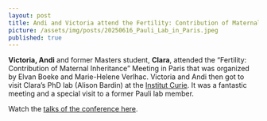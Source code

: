 ```yaml
---
layout: post
title: Andi and Victoria attend the Fertility: Contribution of Maternal Inheritance Meeting in Paris 
picture: /assets/img/posts/20250616_Pauli_Lab_in_Paris.jpeg
published: true
---
```

**Victoria, Andi** and former Masters student, **Clara**, attended the “Fertility: Contribution of Maternal Inheritance” Meeting in Paris that was organized by Elvan Boeke and Marie-Helene Verlhac. Victoria and Andi then got to visit Clara’s PhD lab (Alison Bardin) at the [Institut Curie](https://institut-curie.org/team/bardin). It was a fantastic meeting and a special visit to a former Pauli lab member.

Watch the [talks of the conference here](https://www.youtube.com/watch?v=8jTQ_e84zG4).

